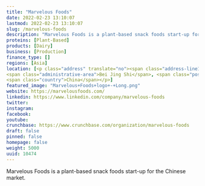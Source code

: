 ```yaml
---
title: "Marvelous Foods"
date: 2022-02-23 13:10:07
lastmod: 2022-02-23 13:10:07
slug: /marvelous-foods
description: "Marvelous Foods is a plant-based snack foods start-up for the Chinese market."
proteins: [Plant-Based]
products: [Dairy]
business: [Production]
finance_type: []
regions: [Asia]
location: [<p class="address" translate="no"><span class="address-line1">正义路 2</span><br>
<span class="administrative-area">Bei Jing Shi</span>, <span class="postal-code">100051</span><br>
<span class="country">China</span></p>]
featured_image: "Marvelous+Foods+logo+-+Long.png"
website: https://marvelousfoods.com/
linkedin: https://www.linkedin.com/company/marvelous-foods
twitter: 
instagram: 
facebook: 
youtube: 
crunchbase: https://www.crunchbase.com/organization/marvelous-foods
draft: false
pinned: false
homepage: false
weight: 5000
uuid: 10474
---
```

Marvelous Foods is a plant-based snack foods start-up for the Chinese market.
